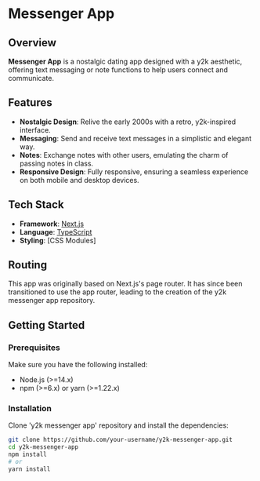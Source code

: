 # Messenger App

## Overview

**Messenger App** is a nostalgic dating app designed with a y2k aesthetic, offering text messaging or note functions to help users connect and communicate.

## Features

- **Nostalgic Design**: Relive the early 2000s with a retro, y2k-inspired interface.
- **Messaging**: Send and receive text messages in a simplistic and elegant way.
- **Notes**: Exchange notes with other users, emulating the charm of passing notes in class.
- **Responsive Design**: Fully responsive, ensuring a seamless experience on both mobile and desktop devices.

## Tech Stack

- **Framework**: [Next.js](https://nextjs.org/)
- **Language**: [TypeScript](https://www.typescriptlang.org/)
- **Styling**: [CSS Modules]

## Routing

This app was originally based on Next.js's page router. It has since been transitioned to use the app router, leading to the creation of the y2k messenger app repository.

## Getting Started

### Prerequisites

Make sure you have the following installed:

- Node.js (>=14.x)
- npm (>=6.x) or yarn (>=1.22.x)

### Installation

Clone 'y2k messenger app' repository and install the dependencies:

```bash
git clone https://github.com/your-username/y2k-messenger-app.git
cd y2k-messenger-app
npm install
# or
yarn install
```
